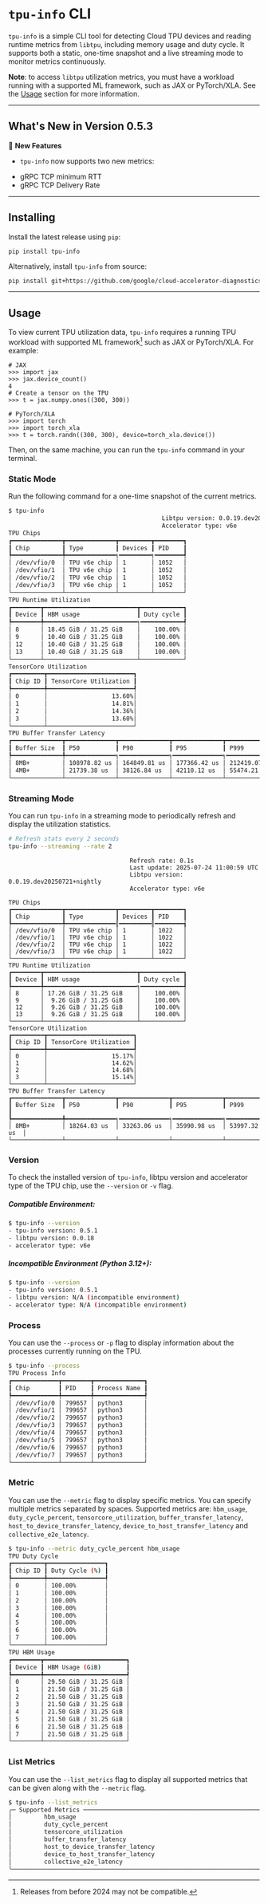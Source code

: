 <!--
 Copyright 2023 Google LLC
 
 Licensed under the Apache License, Version 2.0 (the "License");
 you may not use this file except in compliance with the License.
 You may obtain a copy of the License at
 
      https://www.apache.org/licenses/LICENSE-2.0
 
 Unless required by applicable law or agreed to in writing, software
 distributed under the License is distributed on an "AS IS" BASIS,
 WITHOUT WARRANTIES OR CONDITIONS OF ANY KIND, either express or implied.
 See the License for the specific language governing permissions and
 limitations under the License.
 -->
# `tpu-info` CLI

`tpu-info` is a simple CLI tool for detecting Cloud TPU devices and reading
runtime metrics from `libtpu`, including memory usage and duty cycle. It
supports both a static, one-time snapshot and a live streaming mode to monitor
metrics continuously.

**Note**: to access `libtpu` utilization metrics, you must have a workload
running with a supported ML framework, such as JAX or PyTorch/XLA. See the
[Usage](#usage) section for more information.

***

## What's New in Version 0.5.3

🚀 **New Features**

* `tpu-info` now supports two new metrics:
 - gRPC TCP minimum RTT
 - gRPC TCP Delivery Rate

***

## Installing

Install the latest release using `pip`:

```
pip install tpu-info
```

Alternatively, install `tpu-info` from source:

```bash
pip install git+https://github.com/google/cloud-accelerator-diagnostics/#subdirectory=tpu_info
```

***

## Usage

To view current TPU utilization data, `tpu-info` requires a running TPU workload
with supported ML framework[^1] such as JAX or PyTorch/XLA. For example:

```
# JAX
>>> import jax
>>> jax.device_count()
4
# Create a tensor on the TPU
>>> t = jax.numpy.ones((300, 300))

# PyTorch/XLA
>>> import torch
>>> import torch_xla
>>> t = torch.randn((300, 300), device=torch_xla.device())
```

Then, on the same machine, you can run the `tpu-info` command in your terminal.

### Static Mode

Run the following command for a one-time snapshot of the current metrics.

```bash
$ tpu-info
                                           Libtpu version: 0.0.19.dev20250721+nightly
                                           Accelerator type: v6e
TPU Chips
┏━━━━━━━━━━━━━━┳━━━━━━━━━━━━━━┳━━━━━━━━━┳━━━━━━━━┓
┃ Chip         ┃ Type         ┃ Devices ┃ PID    ┃
┡━━━━━━━━━━━━━━╇━━━━━━━━━━━━━━╕━━━━━━━━━╕━━━━━━━━┩
│ /dev/vfio/0  │ TPU v6e chip │ 1       │ 1052   │
│ /dev/vfio/1  │ TPU v6e chip │ 1       │ 1052   │
│ /dev/vfio/2  │ TPU v6e chip │ 1       │ 1052   │
│ /dev/vfio/3  │ TPU v6e chip │ 1       │ 1052   │
└──────────────┴──────────────┴─────────┴────────┘
TPU Runtime Utilization
┏━━━━━━━━┳━━━━━━━━━━━━━━━━━━━━━━━━━━┳━━━━━━━━━━━━┓
┃ Device ┃ HBM usage                ┃ Duty cycle ┃
┡━━━━━━━━╇━━━━━━━━━━━━━━━━━━━━━━━━━━╕━━━━━━━━━━━━┩
│ 8      │ 18.45 GiB / 31.25 GiB    │    100.00% │
│ 9      │ 10.40 GiB / 31.25 GiB    │    100.00% │
│ 12     │ 10.40 GiB / 31.25 GiB    │    100.00% │
│ 13     │ 10.40 GiB / 31.25 GiB    │    100.00% │
└────────┴──────────────────────────┴────────────┘
TensorCore Utilization
┏━━━━━━━━━┳━━━━━━━━━━━━━━━━━━━━━━━━┓
┃ Chip ID ┃ TensorCore Utilization ┃
┡━━━━━━━━━╇━━━━━━━━━━━━━━━━━━━━━━━━┩
│ 0       │                  13.60%│
│ 1       │                  14.81%│
│ 2       │                  14.36%│
│ 3       │                  13.60%│
└─────────┴────────────────────────┘
TPU Buffer Transfer Latency
┏━━━━━━━━━━━━━━┳━━━━━━━━━━━━━━┳━━━━━━━━━━━━━━┳━━━━━━━━━━━━━━┳━━━━━━━━━━━━━━┓
┃ Buffer Size  ┃ P50          ┃ P90          ┃ P95          ┃ P999         ┃
┡━━━━━━━━━━━━━━╇━━━━━━━━━━━━━━╕━━━━━━━━━━━━━━╕━━━━━━━━━━━━━━╕━━━━━━━━━━━━━━┩
│ 8MB+         │ 108978.82 us │ 164849.81 us │ 177366.42 us │ 212419.07 us │
│ 4MB+         │ 21739.38 us  │ 38126.84 us  │ 42110.12 us  │ 55474.21 us  │
└──────────────┴──────────────┴──────────────┴──────────────┴──────────────┘
```

### Streaming Mode

You can run `tpu-info` in a streaming mode to periodically refresh and display
the utilization statistics.

```bash
# Refresh stats every 2 seconds
tpu-info --streaming --rate 2
```
```
                                  Refresh rate: 0.1s
                                  Last update: 2025-07-24 11:00:59 UTC
                                  Libtpu version: 0.0.19.dev20250721+nightly
                                  Accelerator type: v6e

TPU Chips
┏━━━━━━━━━━━━━━┳━━━━━━━━━━━━━━┳━━━━━━━━━┳━━━━━━━━┓
┃ Chip         ┃ Type         ┃ Devices ┃ PID    ┃
┡━━━━━━━━━━━━━━╇━━━━━━━━━━━━━━╢━━━━━━━━━╢━━━━━━━━┪
│ /dev/vfio/0  │ TPU v6e chip │ 1       │ 1022   │
│ /dev/vfio/1  │ TPU v6e chip │ 1       │ 1022   │
│ /dev/vfio/2  │ TPU v6e chip │ 1       │ 1022   │
│ /dev/vfio/3  │ TPU v6e chip │ 1       │ 1022   │
└──────────────┴──────────────┴─────────┴────────┘
TPU Runtime Utilization
┏━━━━━━━━┳━━━━━━━━━━━━━━━━━━━━━━━━━━┳━━━━━━━━━━━━┓
┃ Device ┃ HBM usage                ┃ Duty cycle ┃
┡━━━━━━━━╇━━━━━━━━━━━━━━━━━━━━━━━━━━╕━━━━━━━━━━━━┩
│ 8      │ 17.26 GiB / 31.25 GiB    │    100.00% │
│ 9      │  9.26 GiB / 31.25 GiB    │    100.00% │
│ 12     │  9.26 GiB / 31.25 GiB    │    100.00% │
│ 13     │  9.26 GiB / 31.25 GiB    │    100.00% │
└────────┴──────────────────────────┴────────────┘
TensorCore Utilization
┏━━━━━━━━━┳━━━━━━━━━━━━━━━━━━━━━━━━┓
┃ Chip ID ┃ TensorCore Utilization ┃
┡━━━━━━━━━╇━━━━━━━━━━━━━━━━━━━━━━━━┩
│ 0       │                  15.17%│
│ 1       │                  14.62%│
│ 2       │                  14.68%│
│ 3       │                  15.14%│
└─────────┴────────────────────────┘
TPU Buffer Transfer Latency
┏━━━━━━━━━━━━━━┳━━━━━━━━━━━━━━┳━━━━━━━━━━━━━━┳━━━━━━━━━━━━━━┳━━━━━━━━━━━━━━┓
┃ Buffer Size  ┃ P50          ┃ P90          ┃ P95          ┃ P999         ┃
┡━━━━━━━━━━━━━━╇━━━━━━━━━━━━━━╕━━━━━━━━━━━━━━╕━━━━━━━━━━━━━━╕━━━━━━━━━━━━━━┩
│ 8MB+         │ 18264.03 us  │ 33263.06 us  │ 35990.98 us  │ 53997.32 us  │
└──────────────┴──────────────┴──────────────┴──────────────┴──────────────┘
```

### Version

To check the installed version of `tpu-info`, libtpu version and accelerator
type of the TPU chip, use the `--version` or `-v` flag.

##### Compatible Environment:
```bash
$ tpu-info --version
- tpu-info version: 0.5.1
- libtpu version: 0.0.18
- accelerator type: v6e
```

##### Incompatible Environment (Python 3.12+):
```bash
$ tpu-info --version
- tpu-info version: 0.5.1
- libtpu version: N/A (incompatible environment)
- accelerator type: N/A (incompatible environment)
```

### Process

You can use the `--process` or `-p` flag to display information about the
processes currently running on the TPU.

```bash
$ tpu-info --process
TPU Process Info
┏━━━━━━━━━━━━━┳━━━━━━━━┳━━━━━━━━━━━━━━┓
┃ Chip        ┃ PID    ┃ Process Name ┃
┡━━━━━━━━━━━━━╇━━━━━━━━╇━━━━━━━━━━━━━━┩
│ /dev/vfio/0 │ 799657 │ python3      │
│ /dev/vfio/1 │ 799657 │ python3      │
│ /dev/vfio/2 │ 799657 │ python3      │
│ /dev/vfio/3 │ 799657 │ python3      │
│ /dev/vfio/4 │ 799657 │ python3      │
│ /dev/vfio/5 │ 799657 │ python3      │
│ /dev/vfio/6 │ 799657 │ python3      │
│ /dev/vfio/7 │ 799657 │ python3      │
└─────────────┴────────┴──────────────┘
```

### Metric

You can use the `--metric` flag to display specific metrics. You can specify
multiple metrics separated by spaces. Supported metrics are: `hbm_usage`,
`duty_cycle_percent`, `tensorcore_utilization`, `buffer_transfer_latency`,
`host_to_device_transfer_latency`, `device_to_host_transfer_latency` and
`collective_e2e_latency`.

```bash
$ tpu-info --metric duty_cycle_percent hbm_usage
TPU Duty Cycle
┏━━━━━━━━━┳━━━━━━━━━━━━━━━━┓
┃ Chip ID ┃ Duty Cycle (%) ┃
┡━━━━━━━━━╇━━━━━━━━━━━━━━━━┩
│ 0       │ 100.00%        │
│ 1       │ 100.00%        │
│ 2       │ 100.00%        │
│ 3       │ 100.00%        │
│ 4       │ 100.00%        │
│ 5       │ 100.00%        │
│ 6       │ 100.00%        │
│ 7       │ 100.00%        │
└─────────┴────────────────┘
TPU HBM Usage
┏━━━━━━━━┳━━━━━━━━━━━━━━━━━━━━━━━┓
┃ Device ┃ HBM Usage (GiB)       ┃
┡━━━━━━━━╇━━━━━━━━━━━━━━━━━━━━━━━┩
│ 0      │ 29.50 GiB / 31.25 GiB │
│ 1      │ 21.50 GiB / 31.25 GiB │
│ 2      │ 21.50 GiB / 31.25 GiB │
│ 3      │ 21.50 GiB / 31.25 GiB │
│ 4      │ 21.50 GiB / 31.25 GiB │
│ 5      │ 21.50 GiB / 31.25 GiB │
│ 6      │ 21.50 GiB / 31.25 GiB │
│ 7      │ 21.50 GiB / 31.25 GiB │
└────────┴───────────────────────┘
```

### List Metrics

You can use the `--list_metrics` flag to display all supported metrics that can
be given along with the `--metric` flag.

```bash
$ tpu-info --list_metrics
╭─ Supported Metrics ─────────────────────────────────────────────────────────────────────────────╮
│         hbm_usage                                                                               │
│         duty_cycle_percent                                                                      │
│         tensorcore_utilization                                                                  │
│         buffer_transfer_latency                                                                 │
│         host_to_device_transfer_latency                                                         │
│         device_to_host_transfer_latency                                                         │
│         collective_e2e_latency                                                                  │
╰─────────────────────────────────────────────────────────────────────────────────────────────────╯
```

[^1]: Releases from before 2024 may not be compatible.

